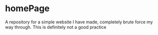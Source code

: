 # homePage
A repository for a simple website I have made, completely brute force my way through. This is definitely not a good practice
